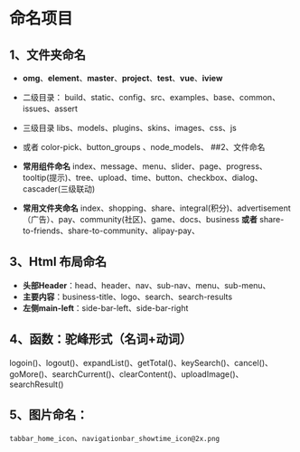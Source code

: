 
# 命名项目
## 1、文件夹命名
- **omg**、**element**、**master**、**project**、**test**、**vue**、**iview**
- 二级目录：
	build、static、config、src、examples、base、common、issues、assert
- 三级目录
	libs、models、plugins、skins、images、css、js
- 或者  color-pick、button\_groups 、node\_models、
##2、文件命名

- **常用组件命名**
index、message、menu、slider、page、progress、tooltip(提示)、tree、upload、time、button、checkbox、dialog、cascader(三级联动)

- **常用文件夹命名**
index、shopping、share、integral(积分)、advertisement（广告）、pay、community(社区)、game、docs、business
**或者**
share-to-friends、share-to-community、alipay-pay、
## 3、Html 布局命名
- **头部Header**：head、header、nav、sub-nav、menu、sub-menu、
- **主要内容**：business-title、logo、search、search-results
- **左侧main-left**：side-bar-left、side-bar-right
## 4、函数：驼峰形式（名词+动词）
logoin()、logout()、expandList()、getTotal()、keySearch()、cancel()、goMore()、searchCurrent()、clearContent()、uploadImage()、searchResult()

## 5、图片命名：
`tabbar_home_icon`、`navigationbar_showtime_icon@2x.png`